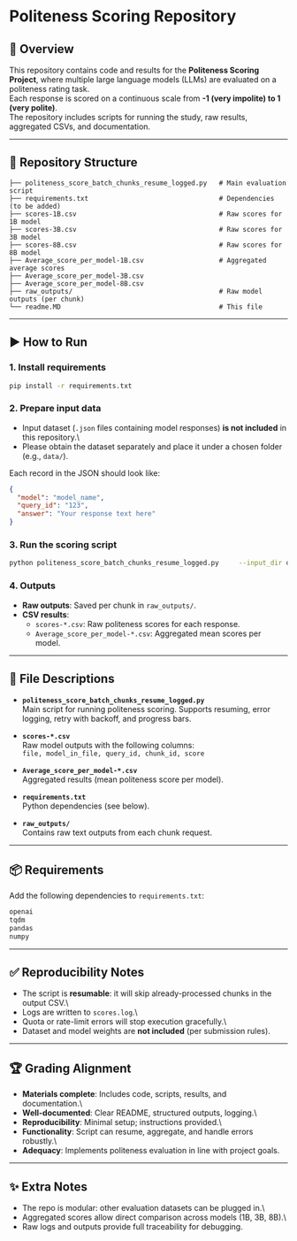 # Politeness Scoring Repository

## 📌 Overview

This repository contains code and results for the **Politeness Scoring
Project**, where multiple large language models (LLMs) are evaluated on
a politeness rating task.\
Each response is scored on a continuous scale from **-1 (very impolite)
to 1 (very polite)**.\
The repository includes scripts for running the study, raw results,
aggregated CSVs, and documentation.

------------------------------------------------------------------------

## 📂 Repository Structure

    ├── politeness_score_batch_chunks_resume_logged.py   # Main evaluation script
    ├── requirements.txt                                 # Dependencies (to be added)
    ├── scores-1B.csv                                    # Raw scores for 1B model
    ├── scores-3B.csv                                    # Raw scores for 3B model
    ├── scores-8B.csv                                    # Raw scores for 8B model
    ├── Average_score_per_model-1B.csv                   # Aggregated average scores
    ├── Average_score_per_model-3B.csv
    ├── Average_score_per_model-8B.csv
    ├── raw_outputs/                                     # Raw model outputs (per chunk)
    └── readme.MD                                        # This file

------------------------------------------------------------------------

## ▶️ How to Run

### 1. Install requirements

``` bash
pip install -r requirements.txt
```

### 2. Prepare input data

-   Input dataset (`.json` files containing model responses) **is not
    included** in this repository.\
-   Please obtain the dataset separately and place it under a chosen
    folder (e.g., `data/`).

Each record in the JSON should look like:

``` json
{
  "model": "model_name",
  "query_id": "123",
  "answer": "Your response text here"
}
```

### 3. Run the scoring script

``` bash
python politeness_score_batch_chunks_resume_logged.py     --input_dir data/     --out scores.csv     --model gpt-4o-mini     --chunk_size 100     --rpm 200
```

### 4. Outputs

-   **Raw outputs**: Saved per chunk in `raw_outputs/`.
-   **CSV results**:
    -   `scores-*.csv`: Raw politeness scores for each response.
    -   `Average_score_per_model-*.csv`: Aggregated mean scores per
        model.

------------------------------------------------------------------------

## 📑 File Descriptions

-   **`politeness_score_batch_chunks_resume_logged.py`**\
    Main script for running politeness scoring. Supports resuming, error
    logging, retry with backoff, and progress bars.

-   **`scores-*.csv`**\
    Raw model outputs with the following columns:\
    `file, model_in_file, query_id, chunk_id, score`

-   **`Average_score_per_model-*.csv`**\
    Aggregated results (mean politeness score per model).

-   **`requirements.txt`**\
    Python dependencies (see below).

-   **`raw_outputs/`**\
    Contains raw text outputs from each chunk request.

------------------------------------------------------------------------

## 📦 Requirements

Add the following dependencies to `requirements.txt`:

``` txt
openai
tqdm
pandas
numpy
```

------------------------------------------------------------------------

## ✅ Reproducibility Notes

-   The script is **resumable**: it will skip already-processed chunks
    in the output CSV.\
-   Logs are written to `scores.log`.\
-   Quota or rate-limit errors will stop execution gracefully.\
-   Dataset and model weights are **not included** (per submission
    rules).

------------------------------------------------------------------------

## 🏆 Grading Alignment

-   **Materials complete**: Includes code, scripts, results, and
    documentation.\
-   **Well-documented**: Clear README, structured outputs, logging.\
-   **Reproducibility**: Minimal setup; instructions provided.\
-   **Functionality**: Script can resume, aggregate, and handle errors
    robustly.\
-   **Adequacy**: Implements politeness evaluation in line with project
    goals.

------------------------------------------------------------------------

## ✨ Extra Notes

-   The repo is modular: other evaluation datasets can be plugged in.\
-   Aggregated scores allow direct comparison across models (1B, 3B,
    8B).\
-   Raw logs and outputs provide full traceability for debugging.

